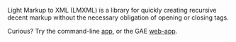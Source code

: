 Light Markup to XML (LMXML) is a library for quickly creating
recursive decent markup without the necessary obligation
of opening or closing tags.

Curious? Try the command-line [app][app], or the GAE [web-app][web-app].

[app]: https://github.com/philcali/lmxml/tree/master/app
[web-app]: http://try-lmxml.appspot.com/
